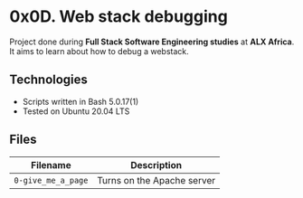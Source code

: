 # 0x0D. Web stack debugging
Project done during **Full Stack Software Engineering studies** at **ALX Africa**. It aims to learn about how to debug a webstack.

## Technologies
* Scripts written in Bash 5.0.17(1)
* Tested on Ubuntu 20.04 LTS

## Files

| Filename | Description |
| -------- | ----------- |
| `0-give_me_a_page` | Turns on the Apache server |
